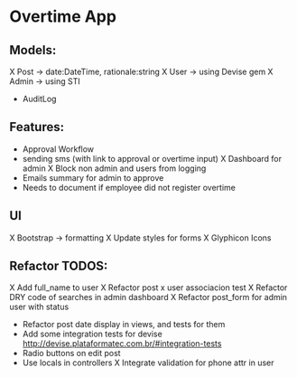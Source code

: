 # Overtime App

## Models:
  X Post -> date:DateTime, rationale:string
  X User -> using Devise gem
  X Admin -> using STI
  - AuditLog

## Features:
  - Approval Workflow
  - sending sms (with link to approval or overtime input)
  X Dashboard for admin
  X Block non admin and users from logging
  - Emails summary for admin to approve
  - Needs to document if employee did not register overtime

## UI
  X Bootstrap -> formatting
  X Update styles for forms
  X Glyphicon Icons

## Refactor TODOS:
  X Add full_name to user
  X Refactor post x user associacion test
  X Refactor DRY code of searches in admin dashboard
  X Refactor post_form for admin user with status
  - Refactor post date display in views, and tests for them
  - Add some integration tests for devise http://devise.plataformatec.com.br/#integration-tests
  - Radio buttons on edit post
  - Use locals in controllers
  X Integrate validation for phone attr in user
